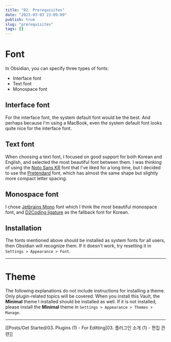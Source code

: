 ```yaml
---
title: "02. Prerequisites"
date: "2023-03-03 23:09:09"
publish: true
slug: "prerequisites"
tags: []
---
```


# Font

In Obsidian, you can specify three types of fonts:

- Interface font
- Text font
- Monospace font

## Interface font

For the interface font, the system default font would be the best. And perhaps because I'm using a MacBook, even the system default font looks quite nice for the interface font.

## Text font

When choosing a text font, I focused on good support for both Korean and English, and selected the most beautiful font between them. I was thinking of using the [Noto Sans KR](https://fonts.google.com/noto/specimen/Noto+Sans+KR) font that I've liked for a long time, but I decided to use the [Pretendard](https://github.com/orioncactus/pretendard) font, which has almost the same shape but slightly more compact letter spacing.

## Monospace font

I chose [Jetbrains Mono](https://fonts.google.com/specimen/JetBrains+Mono?query=jetbrains) font which I think the most beautiful monospace font, and [D2Coding ligature](https://github.com/naver/d2codingfont) as the fallback font for Korean.

## Installation

The fonts mentioned above should be installed as system fonts for all users, then Obsidian will recognize them. If it doesn't work, try resetting it in `Settings > Appearance > Font`.

---

# Theme

The following explanations do not include instructions for installing a theme. Only plugin-related topics will be covered. When you install this Vault, the **Minimal** theme I installed should be installed as well. If it is not installed, please install the **Minimal** theme in `Settings > Appearance > Themes > Manage`.

---

[[Posts/Get Started/03. Plugins (1) - For Editting|03. 플러그인 소개 (1) - 편집 관련]]
